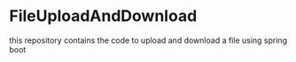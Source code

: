 # FileUploadAndDownload
this repository contains the code to upload and download a file using spring boot 
